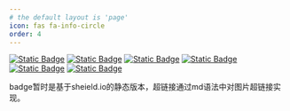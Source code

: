 ```yaml
---
# the default layout is 'page'
icon: fas fa-info-circle
order: 4
---
```


[![Static Badge](https://img.shields.io/badge/Badges-Static-55acee?style=flat&logo=shieldsdotio&logoSize=auto)](https://shields.io/badges)
[![Static Badge](https://img.shields.io/badge/simpleicons-icon-55acee?logo=simpleicons&logoSize=auto)](https://simpleicons.org/?q=shields)
[![Static Badge](https://img.shields.io/badge/chirpy--starter-template-%23181717?logo=github&logoColor=%23181717&logoSize=auto)](https://github.com/cotes2020/chirpy-starter)
[![Static Badge](https://img.shields.io/badge/build-passing-brightgreen?style=flat&logo=githubpages&logoColor=%23222222&logoSize=auto)](#)
[![Static Badge](https://img.shields.io/badge/build-passing-brightgreen?style=flat&logo=githubactions&logoColor=%232088FF&logoSize=auto)](#)
[![Static Badge](https://img.shields.io/badge/Music-Next--to--you-%23FF0000?logo=applemusic&logoColor=%23FF0000)](https://www.youtube.com/watch?v=ejbazkKQhRk&list=OLAK5uy_kc8kMkDamS76dG6JZnKTSGwqqoWwjUaIw&index=11)

badge暂时是基于sheield.io的静态版本，超链接通过md语法中对图片超链接实现。